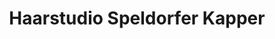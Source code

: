 ---
title: "Haarstudio Speldorfer Kapper"
url: /muelheim-an-der-ruhr/haarstudio-speldorfer-kapper/
shop: Friseur
---